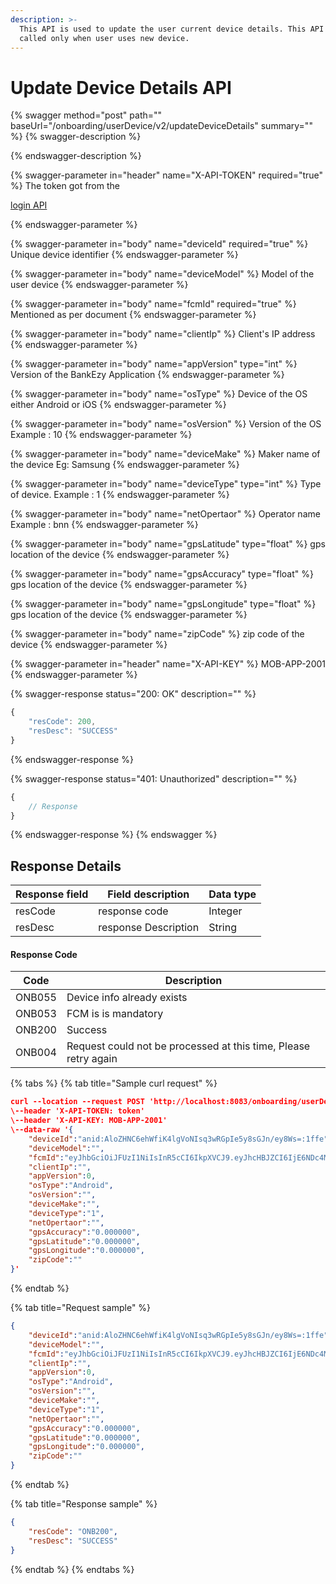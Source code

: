 ```yaml
---
description: >-
  This API is used to update the user current device details. This API will be
  called only when user uses new device.
---
```


# Update Device Details API

{% swagger method="post" path="" baseUrl="<domain>/onboarding/userDevice/v2/updateDeviceDetails" summary="" %}
{% swagger-description %}

{% endswagger-description %}

{% swagger-parameter in="header" name="X-API-TOKEN" required="true" %}
The token got from the 

[login API](../../../../version-1/customer-on-boarding/api-specification/authentication-and-authorization/login-api.md)


{% endswagger-parameter %}

{% swagger-parameter in="body" name="deviceId" required="true" %}
Unique device identifier
{% endswagger-parameter %}

{% swagger-parameter in="body" name="deviceModel" %}
Model of the user device 
{% endswagger-parameter %}

{% swagger-parameter in="body" name="fcmId" required="true" %}
Mentioned as per document
{% endswagger-parameter %}

{% swagger-parameter in="body" name="clientIp" %}
Client's IP address
{% endswagger-parameter %}

{% swagger-parameter in="body" name="appVersion" type="int" %}
Version of the BankEzy Application
{% endswagger-parameter %}

{% swagger-parameter in="body" name="osType" %}
Device of the OS either Android or iOS
{% endswagger-parameter %}

{% swagger-parameter in="body" name="osVersion" %}
Version of the OS Example : 10
{% endswagger-parameter %}

{% swagger-parameter in="body" name="deviceMake" %}
Maker name of the device Eg: Samsung
{% endswagger-parameter %}

{% swagger-parameter in="body" name="deviceType" type="int" %}
Type of device. Example : 1
{% endswagger-parameter %}

{% swagger-parameter in="body" name="netOpertaor" %}
Operator name Example : bnn
{% endswagger-parameter %}

{% swagger-parameter in="body" name="gpsLatitude" type="float" %}
gps location of  the device
{% endswagger-parameter %}

{% swagger-parameter in="body" name="gpsAccuracy" type="float" %}
gps location of the device
{% endswagger-parameter %}

{% swagger-parameter in="body" name="gpsLongitude" type="float" %}
gps location of the device
{% endswagger-parameter %}

{% swagger-parameter in="body" name="zipCode" %}
zip code of the device
{% endswagger-parameter %}

{% swagger-parameter in="header" name="X-API-KEY" %}
MOB-APP-2001
{% endswagger-parameter %}

{% swagger-response status="200: OK" description="" %}
```javascript
{
    "resCode": 200,
    "resDesc": "SUCCESS"
}
```
{% endswagger-response %}

{% swagger-response status="401: Unauthorized" description="" %}
```javascript
{
    // Response
}
```
{% endswagger-response %}
{% endswagger %}

## Response Details

| Response field | Field description    | Data type |
| -------------- | -------------------- | --------- |
| resCode        | response code        | Integer   |
| resDesc        | response Description | String    |

#### Response Code

| Code   | Description                                                     |
| ------ | --------------------------------------------------------------- |
| ONB055 | Device info already exists                                      |
| ONB053 | FCM is is mandatory                                             |
| ONB200 | Success                                                         |
| ONB004 | Request could not be processed at this time, Please retry again |

{% tabs %}
{% tab title="Sample curl request" %}
```json
curl --location --request POST 'http://localhost:8083/onboarding/userDevice/updateDeviceDetails/v1' \
\--header 'X-API-TOKEN: token'
\--header 'X-API-KEY: MOB-APP-2001'
\--data-raw '{
    "deviceId":"anid:AloZHNC6ehWfiK4lgVoNIsq3wRGpIe5y8sGJn/ey8Ws=:1ffe",
    "deviceModel":"",
    "fcmId":"eyJhbGciOiJFUzI1NiIsInR5cCI6IkpXVCJ9.eyJhcHBJZCI6IjE6NDc4MzMwOTY1MTQwOmFuZHJvaWQ6ZWY4OGFlOGU5YWNiM2EzODc0Zjg4MSIsImV4cCI6MTY0ODAxMTYyOCwiZmlkIjoiZFd3T0dDcUhSSzJta2toVS0wdVJHQyIsInByb2plY3ROdW1iZXIiOjQ3ODMzMDk2NTE0MH0.AB2LPV8wRQIhALxTLWiIb-fNzMkhSxGIORhkkTzjEsE0FMcOVc5qF5I2AiAdV-EyFtq_54GMQjTE1eahsqNUuBLo60tXA4dGfc2JAA",
    "clientIp":"",
    "appVersion":0,
    "osType":"Android",
    "osVersion":"",
    "deviceMake":"",
    "deviceType":"1",
    "netOpertaor":"",
    "gpsAccuracy":"0.000000",
    "gpsLatitude":"0.000000",
    "gpsLongitude":"0.000000",
    "zipCode":""
}'
```
{% endtab %}

{% tab title="Request sample" %}
```json
{
    "deviceId":"anid:AloZHNC6ehWfiK4lgVoNIsq3wRGpIe5y8sGJn/ey8Ws=:1ffe",
    "deviceModel":"",
    "fcmId":"eyJhbGciOiJFUzI1NiIsInR5cCI6IkpXVCJ9.eyJhcHBJZCI6IjE6NDc4MzMwOTY1MTQwOmFuZHJvaWQ6ZWY4OGFlOGU5YWNiM2EzODc0Zjg4MSIsImV4cCI6MTY0ODAxMTYyOCwiZmlkIjoiZFd3T0dDcUhSSzJta2toVS0wdVJHQyIsInByb2plY3ROdW1iZXIiOjQ3ODMzMDk2NTE0MH0.AB2LPV8wRQIhALxTLWiIb-fNzMkhSxGIORhkkTzjEsE0FMcOVc5qF5I2AiAdV-EyFtq_54GMQjTE1eahsqNUuBLo60tXA4dGfc2JAA",
    "clientIp":"",
    "appVersion":0,
    "osType":"Android",
    "osVersion":"",
    "deviceMake":"",
    "deviceType":"1",
    "netOpertaor":"",
    "gpsAccuracy":"0.000000",
    "gpsLatitude":"0.000000",
    "gpsLongitude":"0.000000",
    "zipCode":""
}
```
{% endtab %}

{% tab title="Response sample" %}
```json
{
    "resCode": "ONB200",
    "resDesc": "SUCCESS"
}
```
{% endtab %}
{% endtabs %}
